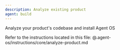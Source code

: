```yaml
---
description: Analyze existing product
agent: build
---
```

Analyze your product's codebase and install Agent OS

Refer to the instructions located in this file:
@.agent-os/instructions/core/analyze-product.md
